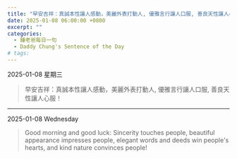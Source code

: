 ```yaml
---
title: "早安吉祥：真誠本性讓人感動，美麗外表打動人, 優雅言行讓人口服, 善良天性讓人心服！ <br> Good morning and good luck: Sincerity touches people, beautiful appearance impresses people, elegant words and deeds win people's hearts, and kind nature convinces people!"
date: 2025-01-08 06:00:00 +0800
excerpt: ""
categories:
  - 鍾老爸每日一句
  - Daddy Chung's Sentence of the Day
# tags:
---
```


2025-01-08 星期三

> 早安吉祥：真誠本性讓人感動，美麗外表打動人, 優雅言行讓人口服, 善良天性讓人心服！

---

2025-01-08 Wednesday

> Good morning and good luck: Sincerity touches people, beautiful appearance impresses people, elegant words and deeds win people's hearts, and kind nature convinces people!
